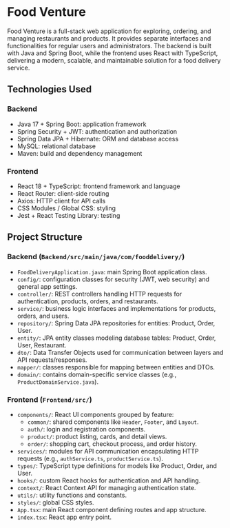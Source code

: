 # Food Venture

Food Venture is a full-stack web application for exploring, ordering, and managing restaurants and products. It provides separate interfaces and functionalities for regular users and administrators. The backend is built with Java and Spring Boot, while the frontend uses React with TypeScript, delivering a modern, scalable, and maintainable solution for a food delivery service.



## Technologies Used

### Backend
- Java 17 + Spring Boot: application framework  
- Spring Security + JWT: authentication and authorization  
- Spring Data JPA + Hibernate: ORM and database access  
- MySQL: relational database  
- Maven: build and dependency management  

### Frontend
- React 18 + TypeScript: frontend framework and language  
- React Router: client-side routing  
- Axios: HTTP client for API calls  
- CSS Modules / Global CSS: styling  
- Jest + React Testing Library: testing  



## Project Structure

### Backend (`Backend/src/main/java/com/fooddelivery/`)

- `FoodDeliveryApplication.java`: main Spring Boot application class.  
- `config/`: configuration classes for security (JWT, web security) and general app settings.  
- `controller/`: REST controllers handling HTTP requests for authentication, products, orders, and restaurants.  
- `service/`: business logic interfaces and implementations for products, orders, and users.  
- `repository/`: Spring Data JPA repositories for entities: Product, Order, User.  
- `entity/`: JPA entity classes modeling database tables: Product, Order, User, Restaurant.  
- `dto/`: Data Transfer Objects used for communication between layers and API requests/responses.  
- `mapper/`: classes responsible for mapping between entities and DTOs.  
- `domain/`: contains domain-specific service classes (e.g., `ProductDomainService.java`).  

### Frontend (`Frontend/src/`)

- `components/`: React UI components grouped by feature:  
  - `common/`: shared components like `Header`, `Footer`, and `Layout`.  
  - `auth/`: login and registration components.  
  - `product/`: product listing, cards, and detail views.  
  - `order/`: shopping cart, checkout process, and order history.  
- `services/`: modules for API communication encapsulating HTTP requests (e.g., `authService.ts`, `productService.ts`).  
- `types/`: TypeScript type definitions for models like Product, Order, and User.  
- `hooks/`: custom React hooks for authentication and API handling.  
- `context/`: React Context API for managing authentication state.  
- `utils/`: utility functions and constants.  
- `styles/`: global CSS styles.  
- `App.tsx`: main React component defining routes and app structure.  
- `index.tsx`: React app entry point.
